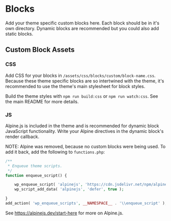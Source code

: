 # Blocks

Add your theme specific custom blocks here. Each block should be in it's own
directory. Dynamic blocks are recommended but you could also add static blocks.

## Custom Block Assets

### CSS

Add CSS for your blocks in `/assets/css/blocks/custom/block-name.css`. Because
these theme specific blocks are so intertwined with the theme, it's recommended
to use the theme's main stylesheet for block styles.

Build the theme styles with `npm run build:css` or `npm run watch:css`. See the
main README for more details.

### JS

Alpine.js is included in the theme and is recommended for dynamic block
JavaScript functionality. Write your Alpine directives in the dynamic block's
render callback.

NOTE: Alpine was removed, because no custom blocks were being used. To add it
back, add the following to `functions.php`:

```php
/**
 * Enqueue theme scripts.
 */
function enqueue_script() {

	wp_enqueue_script( 'alpinejs', 'https://cdn.jsdelivr.net/npm/alpinejs@3.12.1/dist/cdn.min.js', array(), null, false );
    wp_script_add_data( 'alpinejs', 'defer', true );

}
add_action( 'wp_enqueue_scripts', __NAMESPACE__ . '\\enqueue_script' );
```

See https://alpinejs.dev/start-here for more on Alpine.js.
